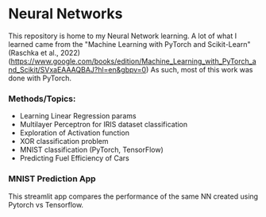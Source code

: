 # Neural Networks

This repository is home to my Neural Network learning. A lot of what I learned came from the "Machine Learning with PyTorch and Scikit-Learn" (Raschka et al., 2022) (https://www.google.com/books/edition/Machine_Learning_with_PyTorch_and_Scikit/SVxaEAAAQBAJ?hl=en&gbpv=0)
As such, most of this work was done with PyTorch.

 ### Methods/Topics:
 - Learning Linear Regression params 
 - Multilayer Perceptron for IRIS dataset classification 
  - Exploration of Activation function
- XOR classification problem
- MNIST classification (PyTorch, TensorFlow)
- Predicting Fuel Efficiency of Cars

### MNIST Prediction App
This streamlit app compares the performance of the same NN created using Pytorch vs Tensorflow.
